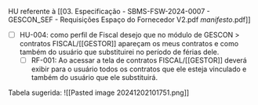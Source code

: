 HU referente à [[03. Especificação - SBMS-FSW-2024-0007 - GESCON_SEF - Requisições Espaço do Fornecedor V2.pdf _manifesto_.pdf]]

- [ ] HU-004: como perfil de Fiscal desejo que no módulo de GESCON > contratos FISCAL/[[GESTOR]] apareçam os meus contratos e como também do usuário que substituirei no período de férias dele.
	- [ ] RF-001: Ao acessar a tela de contratos FISCAL/[[GESTOR]] deverá exibir para o usuário todos os contratos que ele esteja vinculado e também do usuário que ele substituirá.

Tabela sugerida:
![[Pasted image 20241202101751.png]]